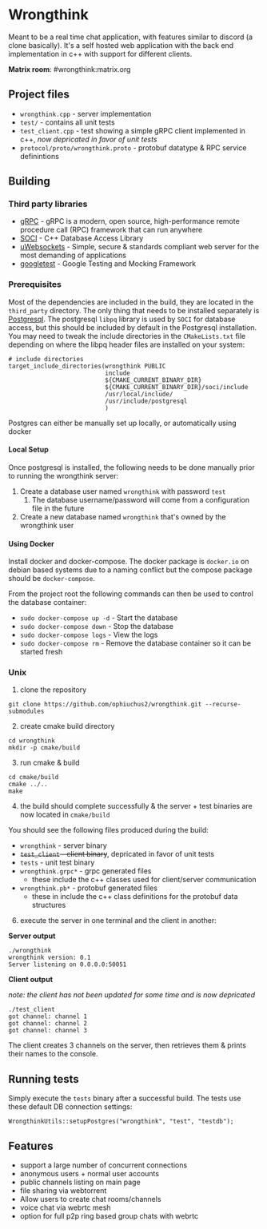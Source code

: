 # Wrongthink
Meant to be a real time chat application, with features similar to discord (a clone basically). It's a self hosted web application with the back end implementation in c++ with support for different clients.

**Matrix room**: #wrongthink:matrix.org

## Project files

* `wrongthink.cpp` - server implementation
* `test/` - contains all unit tests
* `test_client.cpp` - test showing a simple gRPC client implemented in c++, *now depricated in favor of unit tests*
* `protocol/proto/wrongthink.proto` - protobuf datatype & RPC service definintions

## Building

### Third party libraries

* [gRPC](https://github.com/grpc/grpc) - gRPC is a modern, open source, high-performance remote procedure call (RPC) framework that can run anywhere
* [SOCI](https://github.com/SOCI/soci) - C++ Database Access Library
* [uWebsockets](https://github.com/uNetworking/uWebSockets) - Simple, secure & standards compliant web server for the most demanding of applications
* [googletest](https://github.com/google/googletest) - Google Testing and Mocking Framework

### Prerequisites

Most of the dependencies are included in the build, they are located in the `third_party` directory. The only thing that needs to be installed separately is [Postgresql](https://www.postgresql.org/). The postgresql `libpq`  library is used by `SOCI` for database access, but this should be included by default in the Postgresql installation. You may need to tweak the include directories in the `CMakeLists.txt` file depending on where the libpq header files are installed on your system:

```
# include directories
target_include_directories(wrongthink PUBLIC
                           include
                           ${CMAKE_CURRENT_BINARY_DIR}
                           ${CMAKE_CURRENT_BINARY_DIR}/soci/include
                           /usr/local/include/
                           /usr/include/postgresql
                           )
```


Postgres can either be manually set up locally, or automatically using docker

#### Local Setup

Once postgresql is installed, the following needs to be done manually prior to running the wrongthink server:

1. Create a database user named `wrongthink` with password `test`
   1. The database username/password will come from a configuration file in the future
2. Create a new database named `wrongthink` that's owned by the wrongthink user

#### Using Docker

Install docker and docker-compose. The docker package is `docker.io` on debian based systems due to a naming conflict but the compose package should be `docker-compose`.

From the project root the following commands can then be used to control the database container:

- `sudo docker-compose up -d` - Start the database
- `sudo docker-compose down` - Stop the database
- `sudo docker-compose logs` - View the logs
- `sudo docker-compose rm` - Remove the database container so it can be started fresh


### Unix

1. clone the repository

`git clone https://github.com/ophiuchus2/wrongthink.git --recurse-submodules`

2. create cmake build directory

```
cd wrongthink
mkdir -p cmake/build
```

3. run cmake & build

```
cd cmake/build
cmake ../..
make
```

4. the build should complete successfully & the server + test binaries are now located in `cmake/build`

You should see the following files produced during the build:

* `wrongthink` - server binary
* ~~`test_client` - client binary~~, depricated in favor of unit tests
* `tests` - unit test binary
* `wrongthink.grpc*` - grpc generated files
  * these include the c++ classes used for client/server communication
* `wrongthink.pb*` - protobuf generated files
  * these in include the c++ class definitions for the protobuf data structures

6. execute the server in one terminal and the client in another:

**Server output**

```
./wrongthink
wrongthink version: 0.1
Server listening on 0.0.0.0:50051
```

**Client output**

*note: the client has not been updated for some time and is now depricated*

```
./test_client
got channel: channel 1
got channel: channel 2
got channel: channel 3
```

The client creates 3 channels on the server, then retrieves them & prints their names to the console.

## Running tests

Simply execute the `tests` binary after a successful build. The tests use these default DB connection settings:

```
WrongthinkUtils::setupPostgres("wrongthink", "test", "testdb");
```

## Features

* support a large number of concurrent connections
* anonymous users + normal user accounts
* public channels listing on main page
* file sharing via webtorrent
* Allow users to create chat rooms/channels
* voice chat via webrtc mesh
* option for full p2p ring based group chats with webrtc
